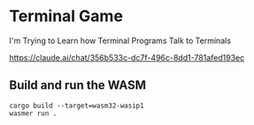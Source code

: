 # Terminal Game

I'm Trying to Learn how Terminal Programs Talk to Terminals


https://claude.ai/chat/356b533c-dc7f-496c-8dd1-781afed193ec


## Build and run the WASM

```
cargo build --target=wasm32-wasip1
wasmer run .
```



